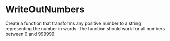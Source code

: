 # WriteOutNumbers
Create a function that transforms any positive number to a string representing the number in words. The function should work for all numbers between 0 and 999999.
